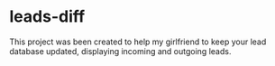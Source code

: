 # leads-diff
This project was been created to help my girlfriend to keep your lead database updated, displaying incoming and outgoing leads.
